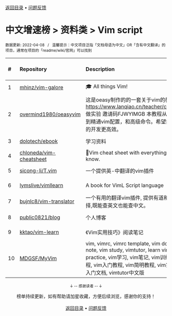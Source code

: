<a href="https://gitee.com/GrowingGit/GitHub-Chinese-Top-Charts#github中文排行榜">返回目录</a> • <a href="/content/docs/feedback.md">问题反馈</a>

# 中文增速榜 > 资料类 > Vim script
<sub>数据更新: 2022-04-08&nbsp;&nbsp;&nbsp;/&nbsp;&nbsp;&nbsp;温馨提示：中文项目泛指「文档母语为中文」OR「含有中文翻译」的项目，通常在项目的「readme/wiki/官网」可以找到</sub>

|#|Repository|Description|Stars|Average daily growth|Updated|
|:-|:-|:-|:-|:-|:-|
|1|[mhinz/vim-galore](https://github.com/mhinz/vim-galore)|:mortar_board: All things Vim!|13897|6|2021-11-17|
|2|[overmind1980/oeasyvim](https://github.com/overmind1980/oeasyvim)|这是oeasy制作的的一套关于vim的教程 可以在 https://www.lanqiao.cn/teacher/courses/2840 做实验 邀请码FJWYIMGB 本教程从0基础开始，到精通vim配置，和高级命令。希望能让vim是你的开发更高效。|138|1|2021-12-10|
|3|[dolotech/ebook](https://github.com/dolotech/ebook)|学习资料|1509|1|2021-12-02|
|4|[chloneda/vim-cheatsheet](https://github.com/chloneda/vim-cheatsheet)|🍁Vim cheat sheet with everything you want to know.|49|0|2022-01-01|
|5|[sicong-li/T.vim](https://github.com/sicong-li/T.vim)|一个提供英-中翻译的vim插件|28|0|2022-02-10|
|6|[lymslive/vimllearn](https://github.com/lymslive/vimllearn)|A book for VimL Script language|413|0|2022-03-19|
|7|[bujnlc8/vim-translator](https://github.com/bujnlc8/vim-translator)|一个有用的翻译vim插件, 提供有道和百度两种选择,既能查英文也能查中文。|2|0|2021-10-27|
|8|[public0821/blog](https://github.com/public0821/blog)|个人博客|21|0|2022-04-03|
|9|[kktao/vim-learn](https://github.com/kktao/vim-learn)|《Vim实用技巧》阅读笔记|4|0|2021-11-06|
|10|[MDGSF/MyVim](https://github.com/MDGSF/MyVim)|vim, vimrc, vimrc template, vim document, vim note, vim study, vimtutor, learn vim, vim practice, vim学习, vim笔记, vim训练营, vim教程, vim入门教程, vim简明教程, vim实操教程, vim入门文档, vimtutor中文版|23|0|2022-03-29|

<div align="center">
    <p><sub>↓ -- 感谢读者 -- ↓</sub></p>
    榜单持续更新，如有帮助请加星收藏，方便后续浏览，感谢你的支持！
</div>

<br/>

<div align="center"><a href="https://gitee.com/GrowingGit/GitHub-Chinese-Top-Charts#github中文排行榜">返回目录</a> • <a href="/content/docs/feedback.md">问题反馈</a></div>
